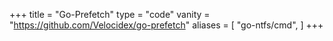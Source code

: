+++
title = "Go-Prefetch"
type = "code"
vanity = "https://github.com/Velocidex/go-prefetch"
aliases = [
    "go-ntfs/cmd",
]
+++